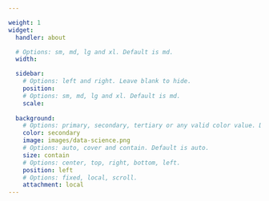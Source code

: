 ```yaml
---

weight: 1
widget:
  handler: about

  # Options: sm, md, lg and xl. Default is md.
  width:

  sidebar:
    # Options: left and right. Leave blank to hide.
    position:
    # Options: sm, md, lg and xl. Default is md.
    scale:
  
  background:
    # Options: primary, secondary, tertiary or any valid color value. Default is primary.
    color: secondary
    image: images/data-science.png
    # Options: auto, cover and contain. Default is auto.
    size: contain
    # Options: center, top, right, bottom, left.
    position: left
    # Options: fixed, local, scroll.
    attachment: local
---
```

